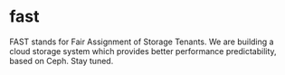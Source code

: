 fast
====

FAST stands for Fair Assignment of Storage Tenants. We are building a cloud storage system which provides better performance predictability, based on Ceph. Stay tuned. 

